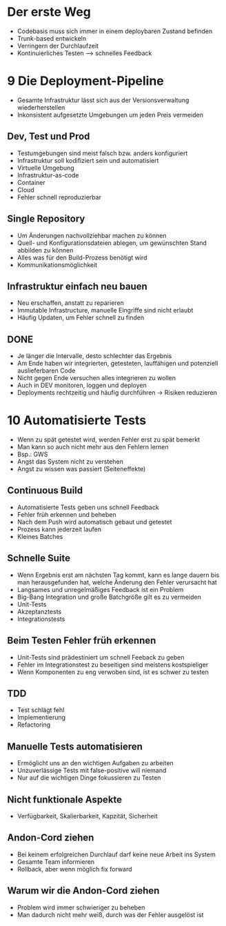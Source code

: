# Der erste Weg
- Codebasis muss sich immer in einem deploybaren Zustand befinden
- Trunk-based entwickeln
- Verringern der Durchlaufzeit 
- Kontinuierliches Testen --> schnelles Feedback

# 9 Die Deployment-Pipeline
- Gesamte Infrastruktur lässt sich aus der Versionsverwaltung wiederherstellen
- Inkonsistent aufgesetzte Umgebungen um jeden Preis vermeiden

## Dev, Test und Prod
- Testumgebungen sind meist falsch bzw. anders konfiguriert
- Infrastruktur soll kodifiziert sein und automatisiert
- Virtuelle Umgebung
- Infrastruktur-as-code
- Container
- Cloud
- Fehler schnell reproduzierbar

## Single Repository
- Um Änderungen nachvollziehbar machen zu können
- Quell- und Konfigurationsdateien ablegen, um gewünschten Stand abbilden zu können
- Alles was für den Build-Prozess benötigt wird
- Kommunikationsmöglichkeit

## Infrastruktur einfach neu bauen
- Neu erschaffen, anstatt zu reparieren
- Immutable Infrastructure, manuelle Eingriffe sind nicht erlaubt
- Häufig Updaten, um Fehler schnell zu finden

## DONE
- Je länger die Intervalle, desto schlechter das Ergebnis
- Am Ende haben wir integrierten, getesteten, lauffähigen und potenziell auslieferbaren Code
- Nicht gegen Ende versuchen alles integrieren zu wollen
- Auch in DEV monitoren, loggen und deployen
- Deployments rechtzeitig und häufig durchführen -> Risiken reduzieren

# 10 Automatisierte Tests
- Wenn zu spät getestet wird, werden Fehler erst zu spät bemerkt
- Man kann so auch nicht mehr aus den Fehlern lernen
- Bsp.: GWS
- Angst das System nicht zu verstehen
- Angst zu wissen was passiert (Seiteneffekte)

## Continuous Build
- Automatisierte Tests geben uns schnell Feedback
- Fehler früh erkennen und beheben
- Nach dem Push wird automatisch gebaut und getestet
- Prozess kann jederzeit laufen
- Kleines Batches

## Schnelle Suite
- Wenn Ergebnis erst am nächsten Tag kommt, kann es lange dauern bis man herausgefunden hat, welche Änderung den Fehler verursacht hat
- Langsames und unregelmäßiges Feedback ist ein Problem
- Big-Bang Integration und große Batchgröße gilt es zu vermeiden
- Unit-Tests
- Akzeptanztests
- Integrationstests

## Beim Testen Fehler früh erkennen
- Unit-Tests sind prä­de­s­ti­niert um schnell Feeback zu geben
- Fehler im Integrationstest zu beseitigen sind meistens kostspieliger
- Wenn Komponenten zu eng verwoben sind, ist es schwer zu testen

## TDD
- Test schlägt fehl
- Implementierung
- Refactoring

## Manuelle Tests automatisieren
- Ermöglicht uns an den wichtigen Aufgaben zu arbeiten
- Unzuverlässige Tests mit false-positive will niemand  
- Nur auf die wichtigen Dinge fokussieren zu Testen

## Nicht funktionale Aspekte
- Verfügbarkeit, Skalierbarkeit, Kapzität, Sicherheit

## Andon-Cord ziehen
- Bei keinem erfolgreichen Durchlauf darf keine neue Arbeit ins System
- Gesamte Team informieren
- Rollback, aber wenn möglich fix forward

## Warum wir die Andon-Cord ziehen
- Problem wird immer schwieriger zu beheben
- Man dadurch nicht mehr weiß, durch was der Fehler ausgelöst ist
